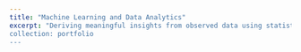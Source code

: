 ```yaml
---
title: "Machine Learning and Data Analytics"
excerpt: "Deriving meaningful insights from observed data using statistical methods. Also known as my PhD research.
collection: portfolio
---
```

 
